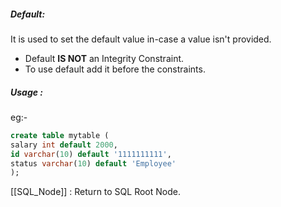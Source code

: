 ##### Default:
It is used to set the default value in-case a value isn't provided.
- Default **IS NOT**  an Integrity Constraint.
- To use default add it before the constraints.

##### Usage :
eg:-
```sql
create table mytable (
salary int default 2000,
id varchar(10) default '1111111111',
status varchar(10) default 'Employee'
);
```


[[SQL_Node]] : Return to  SQL Root Node.